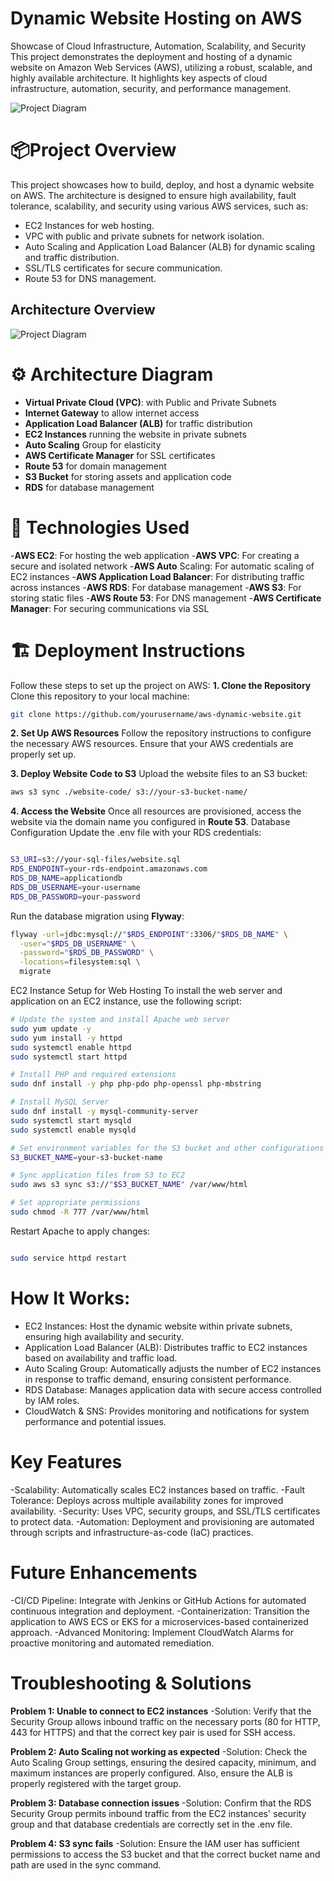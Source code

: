 # Dynamic Website Hosting on AWS
Showcase of Cloud Infrastructure, Automation, Scalability, and Security
This project demonstrates the deployment and hosting of a dynamic website on Amazon Web Services (AWS), utilizing a robust, scalable, and highly available architecture. It highlights key aspects of cloud infrastructure, automation, security, and performance management.

![Project Diagram](project.png)

# 📦Project Overview
This project showcases how to build, deploy, and host a dynamic website on AWS. The architecture is designed to ensure high availability, fault tolerance, scalability, and security using various AWS services, such as:

- EC2 Instances for web hosting.
- VPC with public and private subnets for network isolation.
- Auto Scaling and Application Load Balancer (ALB) for dynamic scaling and traffic distribution.
- SSL/TLS certificates for secure communication.
- Route 53 for DNS management.

## Architecture Overview
![Project Diagram](3._Host_a_Dynamic_Web_App_on_AWS.gif)

# ⚙️ Architecture Diagram

- **Virtual Private Cloud (VPC)**: with Public and Private Subnets
- **Internet Gateway** to allow internet access
- **Application Load Balancer (ALB)** for traffic distribution
- **EC2 Instances** running the website in private subnets
- **Auto Scaling** Group for elasticity
- **AWS Certificate Manager** for SSL certificates
- **Route 53** for domain management
- **S3 Bucket** for storing assets and application code
- **RDS** for database management

# 🔧 Technologies Used
-**AWS EC2**: For hosting the web application
-**AWS VPC**: For creating a secure and isolated network
-**AWS Auto** Scaling: For automatic scaling of EC2 instances
-**AWS Application Load Balancer**: For distributing traffic across instances
-**AWS RDS**: For database management
-**AWS S3**: For storing static files
-**AWS Route 53**: For DNS management
-**AWS Certificate Manager**: For securing communications via SSL

# 🏗️ Deployment Instructions
Follow these steps to set up the project on AWS:
**1. Clone the Repository**
Clone this repository to your local machine:
```bash
git clone https://github.com/yourusername/aws-dynamic-website.git
```
**2. Set Up AWS Resources**
Follow the repository instructions to configure the necessary AWS resources. Ensure that your AWS credentials are properly set up.

**3. Deploy Website Code to S3**
Upload the website files to an S3 bucket:

```bash
aws s3 sync ./website-code/ s3://your-s3-bucket-name/
```
**4. Access the Website**
Once all resources are provisioned, access the website via the domain name you configured in **Route 53**.
Database Configuration
Update the .env file with your RDS credentials:

```bash

S3_URI=s3://your-sql-files/website.sql
RDS_ENDPOINT=your-rds-endpoint.amazonaws.com
RDS_DB_NAME=applicationdb
RDS_DB_USERNAME=your-username
RDS_DB_PASSWORD=your-password
```
Run the database migration using **Flyway**:

```bash
flyway -url=jdbc:mysql://"$RDS_ENDPOINT":3306/"$RDS_DB_NAME" \
  -user="$RDS_DB_USERNAME" \
  -password="$RDS_DB_PASSWORD" \
  -locations=filesystem:sql \
  migrate
```
EC2 Instance Setup for Web Hosting
To install the web server and application on an EC2 instance, use the following script:

```bash
# Update the system and install Apache web server
sudo yum update -y
sudo yum install -y httpd
sudo systemctl enable httpd
sudo systemctl start httpd

# Install PHP and required extensions
sudo dnf install -y php php-pdo php-openssl php-mbstring

# Install MySQL Server
sudo dnf install -y mysql-community-server
sudo systemctl start mysqld
sudo systemctl enable mysqld

# Set environment variables for the S3 bucket and other configurations
S3_BUCKET_NAME=your-s3-bucket-name

# Sync application files from S3 to EC2
sudo aws s3 sync s3://"$S3_BUCKET_NAME" /var/www/html

# Set appropriate permissions
sudo chmod -R 777 /var/www/html
```
Restart Apache to apply changes:

```bash

sudo service httpd restart
```

# How It Works:
- EC2 Instances: Host the dynamic website within private subnets, ensuring high availability and security.
- Application Load Balancer (ALB): Distributes traffic to EC2 instances based on availability and traffic load.
- Auto Scaling Group: Automatically adjusts the number of EC2 instances in response to traffic demand, ensuring consistent performance.
- RDS Database: Manages application data with secure access controlled by IAM roles.
- CloudWatch & SNS: Provides monitoring and notifications for system performance and potential issues.
  
# Key Features
-Scalability: Automatically scales EC2 instances based on traffic.
-Fault Tolerance: Deploys across multiple availability zones for improved availability.
-Security: Uses VPC, security groups, and SSL/TLS certificates to protect data.
-Automation: Deployment and provisioning are automated through scripts and infrastructure-as-code (IaC) practices.

# Future Enhancements
-CI/CD Pipeline: Integrate with Jenkins or GitHub Actions for automated continuous integration and deployment.
-Containerization: Transition the application to AWS ECS or EKS for a microservices-based containerized approach.
-Advanced Monitoring: Implement CloudWatch Alarms for proactive monitoring and automated remediation.

# Troubleshooting & Solutions

**Problem 1: Unable to connect to EC2 instances**
-Solution: Verify that the Security Group allows inbound traffic on the necessary ports (80 for HTTP, 443 for HTTPS) and that the correct key pair is used for SSH access.

**Problem 2: Auto Scaling not working as expected**
-Solution: Check the Auto Scaling Group settings, ensuring the desired capacity, minimum, and maximum instances are properly configured. Also, ensure the ALB is properly registered with the target group.

**Problem 3: Database connection issues**
-Solution: Confirm that the RDS Security Group permits inbound traffic from the EC2 instances' security group and that database credentials are correctly set in the .env file.

**Problem 4: S3 sync fails**
-Solution: Ensure the IAM user has sufficient permissions to access the S3 bucket and that the correct bucket name and path are used in the sync command.

    
